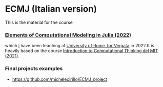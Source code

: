 # ECMJ (Italian version)

This is the material for the course 

### [Elements of Computational Modeling in Julia (2022)](https://natema.github.io/ECMJ-it-2022/)

which [I](https://www-sop.inria.fr/members/Emanuele.Natale/) have been teaching at [University of Rome Tor Vergata](https://en.wikipedia.org/wiki/University_of_Rome_Tor_Vergata) in 2022.It is heavily based on the course [Introduction to Computational Thinking del MIT (2021)](https://computationalthinking.mit.edu/Spring21/).

### Final projects examples
- https://github.com/michelecirillo/ECMJ_project
